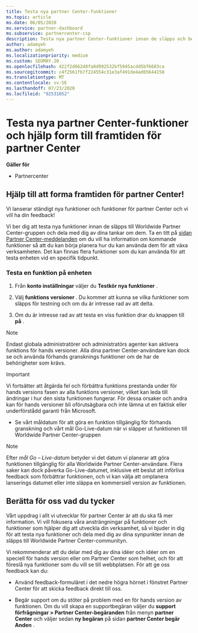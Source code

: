 ```yaml
---
title: Testa nya partner Center-funktioner
ms.topic: article
ms.date: 06/05/2020
ms.service: partner-dashboard
ms.subservice: partnercenter-csp
description: Testa nya partner Center-funktioner innan de släpps och berätta för oss vad du tycker. Hjälp till att forma framtiden för partner Center!
author: adamyeh
ms.author: adamyeh
ms.localizationpriority: medium
ms.custom: SEOMAY.20
ms.openlocfilehash: 422f2d662d8fa8d992532bf5945acdd5bf6683ca
ms.sourcegitcommit: c4f2561fb7f224554c31e3af491de4ad65644158
ms.translationtype: MT
ms.contentlocale: sv-SE
ms.lasthandoff: 07/23/2020
ms.locfileid: "92531052"
---
```

# <a name="test-drive-new-partner-center-features-and-help-shape-the-future-of-partner-center"></a>Testa nya partner Center-funktioner och hjälp form till framtiden för partner Center

**Gäller för**

- Partnercenter

## <a name="help-shape-the-future-of-partner-center"></a>Hjälp till att forma framtiden för partner Center!

Vi lanserar ständigt nya funktioner och funktioner för partner Center och vi vill ha din feedback!

Vi ber dig att testa nya funktioner innan de släpps till Worldwide Partner Center-gruppen och dela med dig av dina tankar om dem. Ta en titt på [sidan Partner Center-meddelanden](announcements/index.md) om du vill ha information om kommande funktioner så att du kan börja planera hur du kan använda dem för att växa verksamheten. Det kan finnas flera funktioner som du kan använda för att testa enheten vid en specifik tidpunkt.

### <a name="test-drive-a-feature"></a>Testa en funktion på enheten

1. Från **konto inställningar** väljer du **Testkör nya funktioner** .

2. Välj **funktions versioner** . Du kommer att kunna se vilka funktioner som släpps för testning och om du är intresse rad av att delta.

3. Om du är intresse rad av att testa en viss funktion drar du knappen till **på** .

> [!NOTE]  
> Endast globala administratörer och administratörs agenter kan aktivera funktions för hands versioner. Alla dina partner Center-användare kan dock se och använda förhands gransknings funktioner om de har de behörigheter som krävs.

> [!IMPORTANT]  
> Vi fortsätter att åtgärda fel och förbättra funktions prestanda under för hands versions fasen av alla funktions versioner, vilket kan leda till ändringar i hur den sista funktionen fungerar. För dessa orsaker och andra kan för hands versioner bli oförutsägbara och inte lämna ut en faktisk eller underförstådd garanti från Microsoft.

- Se vårt måldatum för att göra en funktion tillgänglig för förhands granskning och vårt mål Go-Live-datum när vi släpper ut funktionen till Worldwide Partner Center-gruppen

> [!NOTE]  
> Efter *mål Go – Live-datum* betyder vi det datum vi planerar att göra funktionen tillgänglig för alla Worldwide Partner Center-användare. Flera saker kan dock påverka Go-Live-datumet, inklusive ett beslut att införliva feedback som förbättrar funktionen, och vi kan välja att omplanera lanserings datumet eller inte släppa en kommersiell version av funktionen.  
 
## <a name="tell-us-what-you-think"></a>Berätta för oss vad du tycker

Vårt uppdrag i allt vi utvecklar för partner Center är att du ska få mer information. Vi vill fokusera våra ansträngningar på funktioner och funktioner som hjälper dig att utveckla din verksamhet, så vi bjuder in dig för att testa nya funktioner och dela med dig av dina synpunkter innan de släpps till Worldwide Partner Center-communityn. 

Vi rekommenderar att du delar med dig av dina idéer och idéer om en speciell för hands version eller om Partner Center som helhet, och för att föreslå nya funktioner som du vill se till webbplatsen. För att ge oss feedback kan du:  

- Använd feedback-formuläret i det nedre högra hörnet i fönstret Partner Center för att skicka feedback direkt till oss. 

- Begär support om du stöter på problem med en för hands version av funktionen. Om du vill skapa en supportbegäran väljer du **support förfrågningar > Partner Center-begäranden** från menyn **partner Center** och väljer sedan **ny begäran** på sidan **partner Center begär Anden** .



